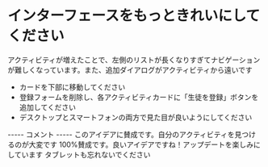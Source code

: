 # インターフェースをもっときれいにしてください

アクティビティが増えたことで、左側のリストが長くなりすぎてナビゲーションが難しくなっています。また、追加ダイアログがアクティビティから遠いです

- カードを下部に移動してください
- 登録フォームを削除し、各アクティビティカードに「生徒を登録」ボタンを追加してください
- デスクトップとスマートフォンの両方で見た目が良いようにしてください

----- コメント -----
このアイデアに賛成です。自分のアクティビティを見つけるのが大変です
100%賛成です。良いアイデアですね！アップデートを楽しみにしています
タブレットも忘れないでください